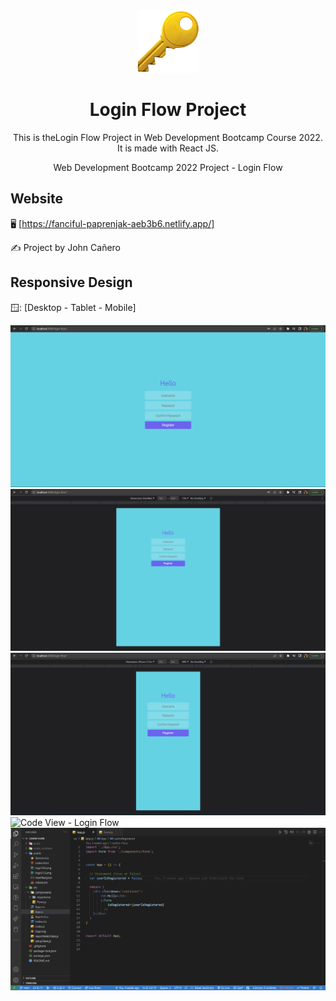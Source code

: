 <!-- markdownlint-configure-file {
  "MD013": {
    "code_blocks": false,
    "tables": false
  },
  "MD033": false,
  "MD041": false
} -->

<div align="center">
  <a href="https://fanciful-paprenjak-aeb3b6.netlify.app/" target="_blank">
    <img alt="product-preview-card" height="100" src="./src/images/responsive/keyEmoji.png"/>
  </a>
</div>

<div align="center">

# Login Flow Project

This is theLogin Flow Project in Web Development Bootcamp Course 2022.
It is made with React JS.

Web Development Bootcamp 2022 Project - Login Flow
</div>

## Website

🖥️ [https://fanciful-paprenjak-aeb3b6.netlify.app/]

✍️ Project by John Cañero

## Responsive Design

🪟: [Desktop - Tablet - Mobile]

![Desktop View - Login Flow](./src/images/responsive/desktopView.png)
![Tablet View - Login Flow](./src/images/responsive/tabletView.png)
![Mobile View - Login Flow](./src/images/responsive/mobileView.png)
![Code View - Login Flow](./src/images/responsive/codeView.png)
![Code View - Login Flow](./src/images/responsive/codeView2.png)